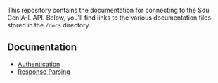 This repository contains the documentation for connecting to the Sdu GenIA-L API. Below, you'll find links to the various documentation files stored in the `/docs` directory.

## Documentation

- [Authentication](./docs/authentication.md)
- [Response Parsing](./docs/response_parsing.md)
